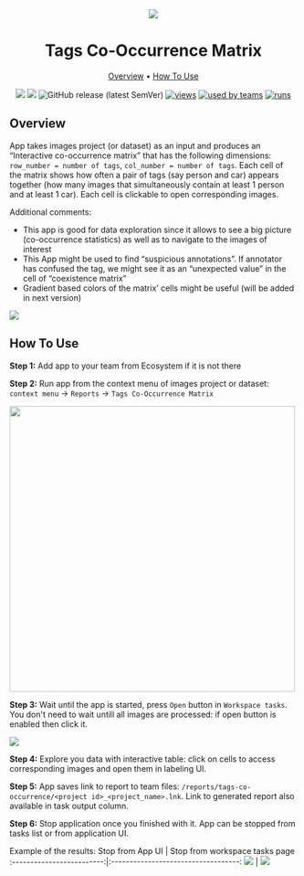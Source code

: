 <div align="center" markdown>
<img src="https://i.imgur.com/5p80yOt.png"/>

# Tags Co-Occurrence Matrix

<p align="center">
  <a href="#Overview">Overview</a> •
  <a href="#How-To-Use">How To Use</a>
</p>


[![](https://img.shields.io/badge/supervisely-ecosystem-brightgreen)](https://ecosystem.supervise.ly/apps/tags-co-occurrence-matrix)
[![](https://img.shields.io/badge/slack-chat-green.svg?logo=slack)](https://supervise.ly/slack)
![GitHub release (latest SemVer)](https://img.shields.io/github/v/release/supervisely-ecosystem/tags-co-occurrence-matrix)
[![views](https://app.supervise.ly/public/api/v3/ecosystem.counters?repo=supervisely-ecosystem/tags-co-occurrence-matrix&counter=views&label=views)](https://supervise.ly)
[![used by teams](https://app.supervise.ly/public/api/v3/ecosystem.counters?repo=supervisely-ecosystem/tags-co-occurrence-matrix&counter=downloads&label=used%20by%20teams)](https://supervise.ly)
[![runs](https://app.supervise.ly/public/api/v3/ecosystem.counters?repo=supervisely-ecosystem/tags-co-occurrence-matrix&counter=runs&label=runs)](https://supervise.ly)

</div>

## Overview

App takes images project (or dataset) as an input and produces an “Interactive co-occurrence matrix” that has the following dimensions: `row_number = number of tags`, `col_number = number of tags`. Each cell of the matrix shows how often a pair of tags (say person and car) appears together (how many images that simultaneously contain at least 1 person and at least 1 car). Each cell is clickable to open corresponding images.

Additional comments:
- This app is good for data exploration since it allows to see a big picture (co-occurrence statistics) as well as to navigate to the images of interest
- This App might be used to find “suspicious annotations”. If annotator has confused the tag, we might see it as an “unexpected value” in the cell of “coexistence matrix”
- Gradient based colors of the matrix’ cells might be useful (will be added in next version)

<img src="https://i.imgur.com/Zm8va1F.png"/>

## How To Use

**Step 1:** Add app to your team from Ecosystem if it is not there

**Step 2:** Run app from the context menu of images project or dataset: `context menu` -> `Reports` -> `Tags Co-Occurrence Matrix`

<img src="https://i.imgur.com/625bU1O.png" width="500px"/>

**Step 3:** Wait until the app is started, press `Open` button in `Workspace tasks`. You don't need to wait untill all images are processed: if open button is enabled then click it.

<img src="https://i.imgur.com/BUOXZWo.png"/>


**Step 4:** Explore you data with interactive table: click on cells to access corresponding images and open them in labeling UI.

**Step 5:** App saves link to report to team files: `/reports/tags-co-occurrence/<project id>_<project_name>.lnk`. Link to generated report also available in task output column. 

**Step 6:** Stop application once you finished with it. App can be stopped from tasks list or from application UI.

Example of the results:
Stop from App UI  |  Stop from workspace tasks page
:-------------------------:|:-----------------------------------:
![](https://i.imgur.com/YmjtMMc.png)  |  ![](https://i.imgur.com/PLFUHmB.png)

